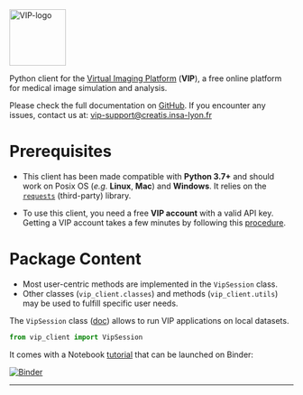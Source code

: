 <img src="https://vip.creatis.insa-lyon.fr/images/core/vip-logo.png" alt="VIP-logo" height="100" title="Virtual Imaging Platform"/> 

Python client for the [Virtual Imaging Platform]("https://vip.creatis.insa-lyon.fr/") (**VIP**), a free online platform for medical image simulation and analysis.

Please check the full documentation on [GitHub](https://github.com/virtual-imaging-platform/VIP-python-client).
If you encounter any issues, contact us at: <vip-support@creatis.insa-lyon.fr>

# Prerequisites

- This client has been made compatible with **Python 3.7+** and should work on Posix OS (*e.g.* **Linux**, **Mac**) and **Windows**. It relies on the [`requests`](https://pypi.org/project/requests/) (third-party) library.

- To use this client, you need a free **VIP account** with a valid API key. Getting a VIP account takes a few minutes by following this [procedure](https://github.com/virtual-imaging-platform/VIP-python-client#manage-your-vip-account).

# Package Content

- Most user-centric methods are implemented in the `VipSession` class. 
- Other classes (`vip_client.classes`) and methods (`vip_client.utils`) may be used to fulfill specific user needs.

The `VipSession` class ([doc](https://github.com/virtual-imaging-platform/VIP-python-client#vipsession)) allows to run VIP applications on local datasets.
```python
from vip_client import VipSession
```
It comes with a Notebook [tutorial](https://github.com/virtual-imaging-platform/VIP-python-client/blob/develop/examples/tutorials/demo-vipsession.ipynb) that can be launched on Binder:

[![Binder](https://mybinder.org/badge_logo.svg)](https://mybinder.org/v2/gh/virtual-imaging-platform/VIP-python-client/HEAD?labpath=examples%2Ftutorials%2Fdemo-vipsession.ipynb)

---